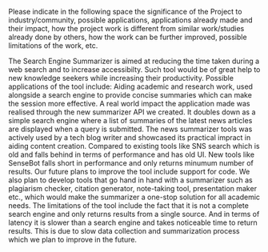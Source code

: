Please indicate in the following space the significance of the Project to industry/community, possible applications, applications already made and their impact, how the project work is different from
similar work/studies already done by others, how the work can be further improved, possible limitations of the work, etc.

The Search Engine Summarizer is aimed at reducing the time taken during a web search and to increase accessibilty. Such tool would be of great help to new knowledge seekers while increasing their productivity. Possible applications of the tool include: Aiding academic and research work, used alongside a search engine to provide concise summaries which can make the session more effective. A real world impact the application made was realised through the new summarizer API we created. It doubles down as a simple search engine where a list of summaries of the latest news articles are displayed when a query is submitted. The news summarizer tools was actively used by a tech blog writer and showcased its practical impract in aiding content creation. Compared to existing tools like SNS search which is old and falls behind in terms of performance and has old UI.
New tools like SenseBot falls short in performance and only returns minumum number of results. Our future plans to improve the tool include support for code. We also plan to develop tools that go hand in hand with a summarizer such as plagiarism checker, citation generator, note-taking tool, presentation maker etc., which would make the summarizer a one-stop solution for all academic needs. The limitations of the tool include the fact that it is not a complete search engine and only returns results from a single source. And in terms of latency it is slower than a search engine and takes noticeable time to return results. This is due to slow data collection and summarization process which we plan to improve in the future.
